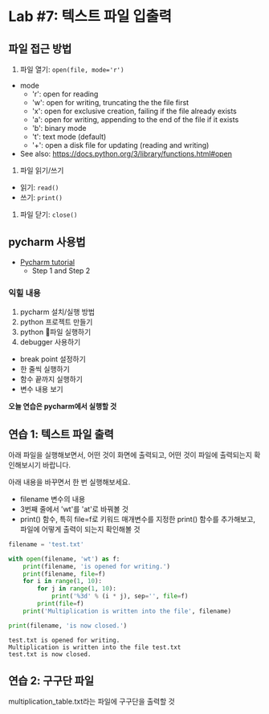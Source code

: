 # Lab #7: 텍스트 파일 입출력

## 파일 접근 방법

1. 파일 열기: `open(file, mode='r')`
  - mode
    - 'r': open for reading
    - 'w': open for writing, truncating the the file first
    - 'x': open for exclusive creation, failing if the file already exists
    - 'a': open for writing, appending to the end of the file if it exists
    - 'b': binary mode
    - 't': text mode (default)
    - '+': open a disk file for updating (reading and writing)
  - See also: https://docs.python.org/3/library/functions.html#open
1. 파일 읽기/쓰기
  - 읽기: `read()`
  - 쓰기: `print()`
1. 파일 닫기: `close()`

## pycharm 사용법

- [Pycharm tutorial](https://www.jetbrains.com/help/pycharm/creating-and-running-your-first-python-project.html)
  - Step 1 and Step 2

### 익힐 내용
1. pycharm 설치/실행 방법
1. python 프로젝트 만들기
1. python 파일 실행하기
1. debugger 사용하기
  - break point 설정하기
  - 한 줄씩 실행하기
  - 함수 끝까지 실행하기
  - 변수 내용 보기

**오늘 연습은 pycharm에서 실행할 것**

## 연습 1: 텍스트 파일 출력

아래 파일을 실행해보면서, 어떤 것이 화면에 출력되고, 어떤 것이 파일에 출력되는지 확인해보시기 바랍니다.

아래 내용을 바꾸면서 한 번 실행해보세요.
- filename 변수의 내용
- 3번째 줄에서 'wt'를 'at'로 바꿔볼 것
- print() 함수, 특히 file=f로 키워드 매개변수를 지정한 print() 함수를 추가해보고, 파일에 어떻게 출력이 되는지 확인해볼 것

```python
filename = 'test.txt'

with open(filename, 'wt') as f:
    print(filename, 'is opened for writing.')
    print(filename, file=f)
    for i in range(1, 10):
        for j in range(1, 10):
            print('%3d' % (i * j), sep='', file=f)
        print(file=f)
    print('Multiplication is written into the file', filename)

print(filename, 'is now closed.')    

```
```
test.txt is opened for writing.
Multiplication is written into the file test.txt
test.txt is now closed.
```

## 연습 2: 구구단 파일

multiplication_table.txt라는 파일에 구구단을 출력할 것
